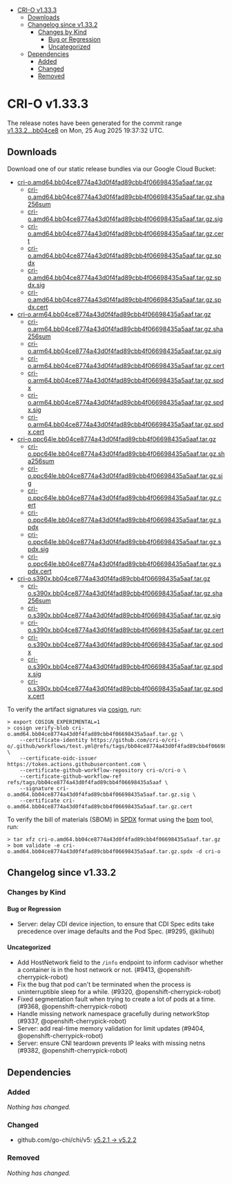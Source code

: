 - [CRI-O v1.33.3](#cri-o-v1333)
  - [Downloads](#downloads)
  - [Changelog since v1.33.2](#changelog-since-v1332)
    - [Changes by Kind](#changes-by-kind)
      - [Bug or Regression](#bug-or-regression)
      - [Uncategorized](#uncategorized)
  - [Dependencies](#dependencies)
    - [Added](#added)
    - [Changed](#changed)
    - [Removed](#removed)

# CRI-O v1.33.3

The release notes have been generated for the commit range
[v1.33.2...bb04ce8](https://github.com/cri-o/cri-o/compare/v1.33.2...v1.33.3) on Mon, 25 Aug 2025 19:37:32 UTC.

## Downloads

Download one of our static release bundles via our Google Cloud Bucket:

- [cri-o.amd64.bb04ce8774a43d0f4fad89cbb4f06698435a5aaf.tar.gz](https://storage.googleapis.com/cri-o/artifacts/cri-o.amd64.bb04ce8774a43d0f4fad89cbb4f06698435a5aaf.tar.gz)
  - [cri-o.amd64.bb04ce8774a43d0f4fad89cbb4f06698435a5aaf.tar.gz.sha256sum](https://storage.googleapis.com/cri-o/artifacts/cri-o.amd64.bb04ce8774a43d0f4fad89cbb4f06698435a5aaf.tar.gz.sha256sum)
  - [cri-o.amd64.bb04ce8774a43d0f4fad89cbb4f06698435a5aaf.tar.gz.sig](https://storage.googleapis.com/cri-o/artifacts/cri-o.amd64.bb04ce8774a43d0f4fad89cbb4f06698435a5aaf.tar.gz.sig)
  - [cri-o.amd64.bb04ce8774a43d0f4fad89cbb4f06698435a5aaf.tar.gz.cert](https://storage.googleapis.com/cri-o/artifacts/cri-o.amd64.bb04ce8774a43d0f4fad89cbb4f06698435a5aaf.tar.gz.cert)
  - [cri-o.amd64.bb04ce8774a43d0f4fad89cbb4f06698435a5aaf.tar.gz.spdx](https://storage.googleapis.com/cri-o/artifacts/cri-o.amd64.bb04ce8774a43d0f4fad89cbb4f06698435a5aaf.tar.gz.spdx)
  - [cri-o.amd64.bb04ce8774a43d0f4fad89cbb4f06698435a5aaf.tar.gz.spdx.sig](https://storage.googleapis.com/cri-o/artifacts/cri-o.amd64.bb04ce8774a43d0f4fad89cbb4f06698435a5aaf.tar.gz.spdx.sig)
  - [cri-o.amd64.bb04ce8774a43d0f4fad89cbb4f06698435a5aaf.tar.gz.spdx.cert](https://storage.googleapis.com/cri-o/artifacts/cri-o.amd64.bb04ce8774a43d0f4fad89cbb4f06698435a5aaf.tar.gz.spdx.cert)
- [cri-o.arm64.bb04ce8774a43d0f4fad89cbb4f06698435a5aaf.tar.gz](https://storage.googleapis.com/cri-o/artifacts/cri-o.arm64.bb04ce8774a43d0f4fad89cbb4f06698435a5aaf.tar.gz)
  - [cri-o.arm64.bb04ce8774a43d0f4fad89cbb4f06698435a5aaf.tar.gz.sha256sum](https://storage.googleapis.com/cri-o/artifacts/cri-o.arm64.bb04ce8774a43d0f4fad89cbb4f06698435a5aaf.tar.gz.sha256sum)
  - [cri-o.arm64.bb04ce8774a43d0f4fad89cbb4f06698435a5aaf.tar.gz.sig](https://storage.googleapis.com/cri-o/artifacts/cri-o.arm64.bb04ce8774a43d0f4fad89cbb4f06698435a5aaf.tar.gz.sig)
  - [cri-o.arm64.bb04ce8774a43d0f4fad89cbb4f06698435a5aaf.tar.gz.cert](https://storage.googleapis.com/cri-o/artifacts/cri-o.arm64.bb04ce8774a43d0f4fad89cbb4f06698435a5aaf.tar.gz.cert)
  - [cri-o.arm64.bb04ce8774a43d0f4fad89cbb4f06698435a5aaf.tar.gz.spdx](https://storage.googleapis.com/cri-o/artifacts/cri-o.arm64.bb04ce8774a43d0f4fad89cbb4f06698435a5aaf.tar.gz.spdx)
  - [cri-o.arm64.bb04ce8774a43d0f4fad89cbb4f06698435a5aaf.tar.gz.spdx.sig](https://storage.googleapis.com/cri-o/artifacts/cri-o.arm64.bb04ce8774a43d0f4fad89cbb4f06698435a5aaf.tar.gz.spdx.sig)
  - [cri-o.arm64.bb04ce8774a43d0f4fad89cbb4f06698435a5aaf.tar.gz.spdx.cert](https://storage.googleapis.com/cri-o/artifacts/cri-o.arm64.bb04ce8774a43d0f4fad89cbb4f06698435a5aaf.tar.gz.spdx.cert)
- [cri-o.ppc64le.bb04ce8774a43d0f4fad89cbb4f06698435a5aaf.tar.gz](https://storage.googleapis.com/cri-o/artifacts/cri-o.ppc64le.bb04ce8774a43d0f4fad89cbb4f06698435a5aaf.tar.gz)
  - [cri-o.ppc64le.bb04ce8774a43d0f4fad89cbb4f06698435a5aaf.tar.gz.sha256sum](https://storage.googleapis.com/cri-o/artifacts/cri-o.ppc64le.bb04ce8774a43d0f4fad89cbb4f06698435a5aaf.tar.gz.sha256sum)
  - [cri-o.ppc64le.bb04ce8774a43d0f4fad89cbb4f06698435a5aaf.tar.gz.sig](https://storage.googleapis.com/cri-o/artifacts/cri-o.ppc64le.bb04ce8774a43d0f4fad89cbb4f06698435a5aaf.tar.gz.sig)
  - [cri-o.ppc64le.bb04ce8774a43d0f4fad89cbb4f06698435a5aaf.tar.gz.cert](https://storage.googleapis.com/cri-o/artifacts/cri-o.ppc64le.bb04ce8774a43d0f4fad89cbb4f06698435a5aaf.tar.gz.cert)
  - [cri-o.ppc64le.bb04ce8774a43d0f4fad89cbb4f06698435a5aaf.tar.gz.spdx](https://storage.googleapis.com/cri-o/artifacts/cri-o.ppc64le.bb04ce8774a43d0f4fad89cbb4f06698435a5aaf.tar.gz.spdx)
  - [cri-o.ppc64le.bb04ce8774a43d0f4fad89cbb4f06698435a5aaf.tar.gz.spdx.sig](https://storage.googleapis.com/cri-o/artifacts/cri-o.ppc64le.bb04ce8774a43d0f4fad89cbb4f06698435a5aaf.tar.gz.spdx.sig)
  - [cri-o.ppc64le.bb04ce8774a43d0f4fad89cbb4f06698435a5aaf.tar.gz.spdx.cert](https://storage.googleapis.com/cri-o/artifacts/cri-o.ppc64le.bb04ce8774a43d0f4fad89cbb4f06698435a5aaf.tar.gz.spdx.cert)
- [cri-o.s390x.bb04ce8774a43d0f4fad89cbb4f06698435a5aaf.tar.gz](https://storage.googleapis.com/cri-o/artifacts/cri-o.s390x.bb04ce8774a43d0f4fad89cbb4f06698435a5aaf.tar.gz)
  - [cri-o.s390x.bb04ce8774a43d0f4fad89cbb4f06698435a5aaf.tar.gz.sha256sum](https://storage.googleapis.com/cri-o/artifacts/cri-o.s390x.bb04ce8774a43d0f4fad89cbb4f06698435a5aaf.tar.gz.sha256sum)
  - [cri-o.s390x.bb04ce8774a43d0f4fad89cbb4f06698435a5aaf.tar.gz.sig](https://storage.googleapis.com/cri-o/artifacts/cri-o.s390x.bb04ce8774a43d0f4fad89cbb4f06698435a5aaf.tar.gz.sig)
  - [cri-o.s390x.bb04ce8774a43d0f4fad89cbb4f06698435a5aaf.tar.gz.cert](https://storage.googleapis.com/cri-o/artifacts/cri-o.s390x.bb04ce8774a43d0f4fad89cbb4f06698435a5aaf.tar.gz.cert)
  - [cri-o.s390x.bb04ce8774a43d0f4fad89cbb4f06698435a5aaf.tar.gz.spdx](https://storage.googleapis.com/cri-o/artifacts/cri-o.s390x.bb04ce8774a43d0f4fad89cbb4f06698435a5aaf.tar.gz.spdx)
  - [cri-o.s390x.bb04ce8774a43d0f4fad89cbb4f06698435a5aaf.tar.gz.spdx.sig](https://storage.googleapis.com/cri-o/artifacts/cri-o.s390x.bb04ce8774a43d0f4fad89cbb4f06698435a5aaf.tar.gz.spdx.sig)
  - [cri-o.s390x.bb04ce8774a43d0f4fad89cbb4f06698435a5aaf.tar.gz.spdx.cert](https://storage.googleapis.com/cri-o/artifacts/cri-o.s390x.bb04ce8774a43d0f4fad89cbb4f06698435a5aaf.tar.gz.spdx.cert)

To verify the artifact signatures via [cosign](https://github.com/sigstore/cosign), run:

```console
> export COSIGN_EXPERIMENTAL=1
> cosign verify-blob cri-o.amd64.bb04ce8774a43d0f4fad89cbb4f06698435a5aaf.tar.gz \
    --certificate-identity https://github.com/cri-o/cri-o/.github/workflows/test.yml@refs/tags/bb04ce8774a43d0f4fad89cbb4f06698435a5aaf \
    --certificate-oidc-issuer https://token.actions.githubusercontent.com \
    --certificate-github-workflow-repository cri-o/cri-o \
    --certificate-github-workflow-ref refs/tags/bb04ce8774a43d0f4fad89cbb4f06698435a5aaf \
    --signature cri-o.amd64.bb04ce8774a43d0f4fad89cbb4f06698435a5aaf.tar.gz.sig \
    --certificate cri-o.amd64.bb04ce8774a43d0f4fad89cbb4f06698435a5aaf.tar.gz.cert
```

To verify the bill of materials (SBOM) in [SPDX](https://spdx.org) format using the [bom](https://sigs.k8s.io/bom) tool, run:

```console
> tar xfz cri-o.amd64.bb04ce8774a43d0f4fad89cbb4f06698435a5aaf.tar.gz
> bom validate -e cri-o.amd64.bb04ce8774a43d0f4fad89cbb4f06698435a5aaf.tar.gz.spdx -d cri-o
```

## Changelog since v1.33.2

### Changes by Kind

#### Bug or Regression
 - Server: delay CDI device injection, to ensure that CDI Spec edits take precedence over image defaults and the Pod Spec. (#9295, @klihub)

#### Uncategorized
 - Add HostNetwork field to the `/info` endpoint to inform cadvisor whether a container is in the host network or not. (#9413, @openshift-cherrypick-robot)
 - Fix the bug that pod can't be terminated when the process is uninterruptible sleep for a while. (#9320, @openshift-cherrypick-robot)
 - Fixed segmentation fault when trying to create a lot of pods at a time. (#9368, @openshift-cherrypick-robot)
 - Handle missing network namespace gracefully during networkStop (#9337, @openshift-cherrypick-robot)
 - Server: add real-time memory validation for limit updates (#9404, @openshift-cherrypick-robot)
 - Server: ensure CNI teardown prevents IP leaks with missing netns (#9382, @openshift-cherrypick-robot)

## Dependencies

### Added
_Nothing has changed._

### Changed
- github.com/go-chi/chi/v5: [v5.2.1 → v5.2.2](https://github.com/go-chi/chi/compare/v5.2.1...v5.2.2)

### Removed
_Nothing has changed._
